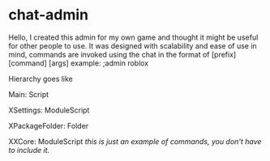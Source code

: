 # chat-admin
Hello, I created this admin for my own game and thought it might be useful for other people to use. It was designed with scalability and ease of use in mind, commands are invoked using the chat in the format of \[prefix]\[command] \[args] example: ;admin roblox

Hierarchy goes like

Main: Script

XSettings: ModuleScript
  
XPackageFolder: Folder
  
XXCore: ModuleScript *this is just an example of commands, you don't have to include it.*
